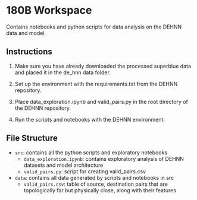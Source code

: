 # 180B Workspace

Contains notebooks and python scripts for data analysis on the DEHNN data and model.

## Instructions

1. Make sure you have already downloaded the processed superblue data and placed it in the de_hnn data folder.

2. Set up the environment with the requirements.txt from the DEHNN repository.

3. Place data_exploration.ipynb and valid_pairs.py in the root directory of the DEHNN repository. 

4. Run the scripts and notebooks with the DEHNN environment.

## File Structure

 - `src`: contains all the python scripts and exploratory notebooks
    - `data_exploration.ipynb`: contains exploratory analysis of DEHNN datasets and model architecture
    - `valid_pairs.py`: script for creating valid_pairs.csv
 - `data`: contains all data generated by scripts and notebooks in src
    - `valid_pairs.csv`: table of source, destination pairs that are topologically far but physically close, along with their features  
